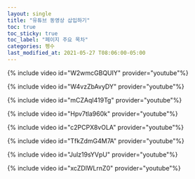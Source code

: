```yaml
---
layout: single
title: "유튜브 동영상 삽입하기"
toc: true
toc_sticky: true
toc_label: "페이지 주요 목차"
categories: 펭수
last_modified_at: 2021-05-27 T08:06:00-05:00
---
```


{% include video id="W2wmcGBQUIY" provider="youtube"%}

{% include video id="W4vzZbAvyDY" provider="youtube"%}

{% include video id="mCZAqI419Tg" provider="youtube"%}

{% include video id="Hpv7tla960k" provider="youtube"%}

{% include video id="c2PCPX8vOLA" provider="youtube"%}

{% include video id="TfkZdmG4M7A" provider="youtube"%}

{% include video id="Julz19sYVpU" provider="youtube"%}

{% include video id="xcZDlWLrnZ0" provider="youtube"%}
